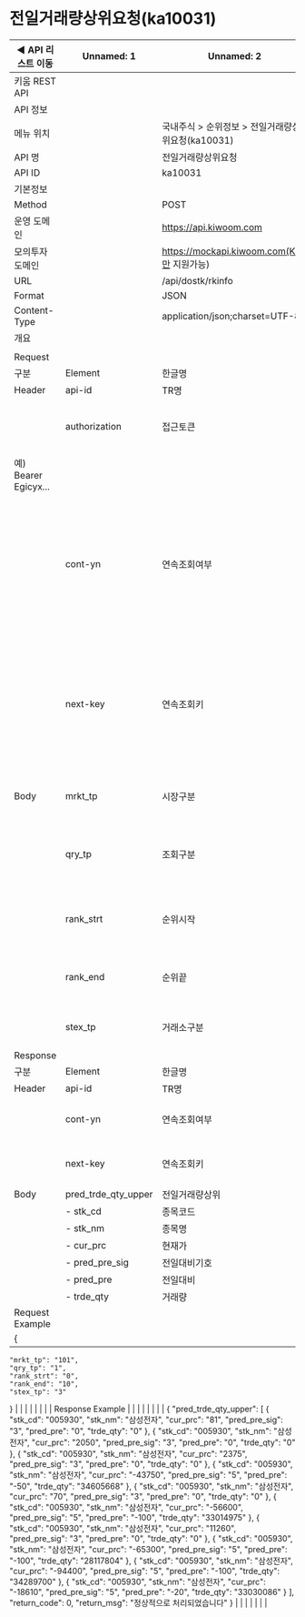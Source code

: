 # 전일거래량상위요청(ka10031)

| ◀ API 리스트 이동 | Unnamed: 1 | Unnamed: 2 | Unnamed: 3 | Unnamed: 4 | Unnamed: 5 | Unnamed: 6 |
| --- | --- | --- | --- | --- | --- | --- |
| 키움 REST API |  |  |  |  |  |  |
| API 정보 |  |  |  |  |  |  |
| 메뉴 위치 |  | 국내주식 > 순위정보 > 전일거래량상위요청(ka10031) |  |  |  |  |
| API 명 |  | 전일거래량상위요청 |  |  |  |  |
| API ID |  | ka10031 |  |  |  |  |
| 기본정보 |  |  |  |  |  |  |
| Method |  | POST |  |  |  |  |
| 운영 도메인 |  | https://api.kiwoom.com |  |  |  |  |
| 모의투자 도메인 |  | https://mockapi.kiwoom.com(KRX만 지원가능) |  |  |  |  |
| URL |  | /api/dostk/rkinfo |  |  |  |  |
| Format |  | JSON |  |  |  |  |
| Content-Type |  | application/json;charset=UTF-8 |  |  |  |  |
| 개요 |  |  |  |  |  |  |
|  |  |  |  |  |  |  |
| Request |  |  |  |  |  |  |
| 구분 | Element | 한글명 | Type | Required | Length | Description |
| Header | api-id | TR명 | String | Y | 10 |  |
|  | authorization | 접근토큰 | String | Y | 1000 | 토큰 지정시 토큰타입("Bearer") 붙혀서 호출 
 예) Bearer Egicyx... |
|  | cont-yn | 연속조회여부 | String | N | 1 | 응답 Header의 연속조회여부값이 Y일 경우 다음데이터 요청시 응답 Header의 cont-yn값 세팅 |
|  | next-key | 연속조회키 | String | N | 50 | 응답 Header의 연속조회여부값이 Y일 경우 다음데이터 요청시 응답 Header의 next-key값 세팅 |
| Body | mrkt_tp | 시장구분 | String | Y | 3 | 000:전체, 001:코스피, 101:코스닥 |
|  | qry_tp | 조회구분 | String | Y | 1 | 1:전일거래량 상위100종목, 2:전일거래대금 상위100종목 |
|  | rank_strt | 순위시작 | String | Y | 3 | 0 ~ 100 값 중에  조회를 원하는 순위 시작값 |
|  | rank_end | 순위끝 | String | Y | 3 | 0 ~ 100 값 중에  조회를 원하는 순위 끝값 |
|  | stex_tp | 거래소구분 | String | Y | 1 | 1:KRX, 2:NXT 3.통합 |
| Response |  |  |  |  |  |  |
| 구분 | Element | 한글명 | Type | Required | Length | Description |
| Header | api-id | TR명 | String | Y | 10 |  |
|  | cont-yn | 연속조회여부 | String | N | 1 | 다음 데이터가 있을시 Y값 전달 |
|  | next-key | 연속조회키 | String | N | 50 | 다음 데이터가 있을시 다음 키값 전달 |
| Body | pred_trde_qty_upper | 전일거래량상위 | LIST | N |  |  |
|  | - stk_cd | 종목코드 | String | N | 20 |  |
|  | - stk_nm | 종목명 | String | N | 40 |  |
|  | - cur_prc | 현재가 | String | N | 20 |  |
|  | - pred_pre_sig | 전일대비기호 | String | N | 20 |  |
|  | - pred_pre | 전일대비 | String | N | 20 |  |
|  | - trde_qty | 거래량 | String | N | 20 |  |
| Request Example |  |  |  |  |  |  |
| {
    "mrkt_tp": "101",
    "qry_tp": "1",
    "rank_strt": "0",
    "rank_end": "10",
    "stex_tp": "3"
} |  |  |  |  |  |  |
| Response Example |  |  |  |  |  |  |
| {
    "pred_trde_qty_upper": [
        {
            "stk_cd": "005930",
            "stk_nm": "삼성전자",
            "cur_prc": "81",
            "pred_pre_sig": "3",
            "pred_pre": "0",
            "trde_qty": "0"
        },
        {
            "stk_cd": "005930",
            "stk_nm": "삼성전자",
            "cur_prc": "2050",
            "pred_pre_sig": "3",
            "pred_pre": "0",
            "trde_qty": "0"
        },
        {
            "stk_cd": "005930",
            "stk_nm": "삼성전자",
            "cur_prc": "2375",
            "pred_pre_sig": "3",
            "pred_pre": "0",
            "trde_qty": "0"
        },
        {
            "stk_cd": "005930",
            "stk_nm": "삼성전자",
            "cur_prc": "-43750",
            "pred_pre_sig": "5",
            "pred_pre": "-50",
            "trde_qty": "34605668"
        },
        {
            "stk_cd": "005930",
            "stk_nm": "삼성전자",
            "cur_prc": "70",
            "pred_pre_sig": "3",
            "pred_pre": "0",
            "trde_qty": "0"
        },
        {
            "stk_cd": "005930",
            "stk_nm": "삼성전자",
            "cur_prc": "-56600",
            "pred_pre_sig": "5",
            "pred_pre": "-100",
            "trde_qty": "33014975"
        },
        {
            "stk_cd": "005930",
            "stk_nm": "삼성전자",
            "cur_prc": "11260",
            "pred_pre_sig": "3",
            "pred_pre": "0",
            "trde_qty": "0"
        },
        {
            "stk_cd": "005930",
            "stk_nm": "삼성전자",
            "cur_prc": "-65300",
            "pred_pre_sig": "5",
            "pred_pre": "-100",
            "trde_qty": "28117804"
        },
        {
            "stk_cd": "005930",
            "stk_nm": "삼성전자",
            "cur_prc": "-94400",
            "pred_pre_sig": "5",
            "pred_pre": "-100",
            "trde_qty": "34289700"
        },
        {
            "stk_cd": "005930",
            "stk_nm": "삼성전자",
            "cur_prc": "-18610",
            "pred_pre_sig": "5",
            "pred_pre": "-20",
            "trde_qty": "33030086"
        }
    ],
    "return_code": 0,
    "return_msg": "정상적으로 처리되었습니다"
} |  |  |  |  |  |  |
